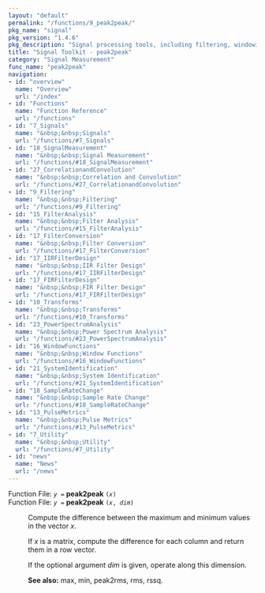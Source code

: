 ```yaml
---
layout: "default"
permalink: "/functions/9_peak2peak/"
pkg_name: "signal"
pkg_version: "1.4.6"
pkg_description: "Signal processing tools, including filtering, windowing and display functions."
title: "Signal Toolkit - peak2peak"
category: "Signal Measurement"
func_name: "peak2peak"
navigation:
- id: "overview"
  name: "Overview"
  url: "/index"
- id: "Functions"
  name: "Function Reference"
  url: "/functions"
- id: "7_Signals"
  name: "&nbsp;&nbsp;Signals"
  url: "/functions/#7_Signals"
- id: "18_SignalMeasurement"
  name: "&nbsp;&nbsp;Signal Measurement"
  url: "/functions/#18_SignalMeasurement"
- id: "27_CorrelationandConvolution"
  name: "&nbsp;&nbsp;Correlation and Convolution"
  url: "/functions/#27_CorrelationandConvolution"
- id: "9_Filtering"
  name: "&nbsp;&nbsp;Filtering"
  url: "/functions/#9_Filtering"
- id: "15_FilterAnalysis"
  name: "&nbsp;&nbsp;Filter Analysis"
  url: "/functions/#15_FilterAnalysis"
- id: "17_FilterConversion"
  name: "&nbsp;&nbsp;Filter Conversion"
  url: "/functions/#17_FilterConversion"
- id: "17_IIRFilterDesign"
  name: "&nbsp;&nbsp;IIR Filter Design"
  url: "/functions/#17_IIRFilterDesign"
- id: "17_FIRFilterDesign"
  name: "&nbsp;&nbsp;FIR Filter Design"
  url: "/functions/#17_FIRFilterDesign"
- id: "10_Transforms"
  name: "&nbsp;&nbsp;Transforms"
  url: "/functions/#10_Transforms"
- id: "23_PowerSpectrumAnalysis"
  name: "&nbsp;&nbsp;Power Spectrum Analysis"
  url: "/functions/#23_PowerSpectrumAnalysis"
- id: "16_WindowFunctions"
  name: "&nbsp;&nbsp;Window Functions"
  url: "/functions/#16_WindowFunctions"
- id: "21_SystemIdentification"
  name: "&nbsp;&nbsp;System Identification"
  url: "/functions/#21_SystemIdentification"
- id: "18_SampleRateChange"
  name: "&nbsp;&nbsp;Sample Rate Change"
  url: "/functions/#18_SampleRateChange"
- id: "13_PulseMetrics"
  name: "&nbsp;&nbsp;Pulse Metrics"
  url: "/functions/#13_PulseMetrics"
- id: "7_Utility"
  name: "&nbsp;&nbsp;Utility"
  url: "/functions/#7_Utility"
- id: "news"
  name: "News"
  url: "/news"
---
```

<dl class="first-deftypefn">
<dt class="deftypefn" id="index-peak2peak"><span class="category-def">Function File: </span><span><code class="def-type"><var class="var">y</var> =</code> <strong class="def-name">peak2peak</strong> <code class="def-code-arguments">(<var class="var">x</var>)</code><a class="copiable-link" href="#index-peak2peak"></a></span></dt>
<dt class="deftypefnx def-cmd-deftypefn" id="index-peak2peak-1"><span class="category-def">Function File: </span><span><code class="def-type"><var class="var">y</var> =</code> <strong class="def-name">peak2peak</strong> <code class="def-code-arguments">(<var class="var">x</var>, <var class="var">dim</var>)</code><a class="copiable-link" href="#index-peak2peak-1"></a></span></dt>
<dd><p>Compute the difference between the maximum and minimum values in the vector
 <var class="var">x</var>.
</p>
<p>If <var class="var">x</var> is a matrix, compute the difference for each column and return
 them in a row vector.
</p>
<p>If the optional argument <var class="var">dim</var> is given, operate along this dimension.
 </p>
<p><strong class="strong">See also:</strong> max, min, peak2rms, rms, rssq.
 </p></dd></dl>